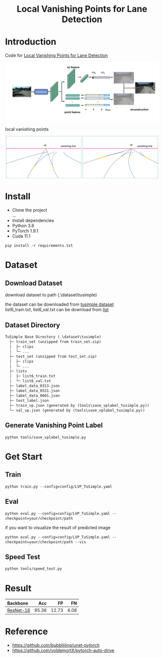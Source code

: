 # <center> Local Vanishing Points for Lane Detection </center>

# Introduction
Code for [Local Vanishing Points for Lane Detection]()
<center>
<img src="utils/fig/model.png"/>
</center>

local vanishing points
<center>
<img src="utils/fig/vp1.png" width="49%" />
<img src="utils/fig/vp2.png" width="49%" />
</center>


# Install
-  Clone the project\
  ...
-  Install dependencies
  - Python 3.8
  - PyTorch 1.9.1
  - Cuda 11.1

  ```shell
  pip install -r requirements.txt
  ```

# Dataset
## Download Dataset
download dataset to path (.\dataset\tusimple)

the dataset can be downloaded from [tusimple dataset](https://github.com/TuSimple/tusimple-benchmark/issues/3)\
list6_train.txt, list6_val.txt can be download from [list](https://github.com/cardwing/Codes-for-Lane-Detection/tree/master/ENet-TuSimple-Torch/list6)

## Dataset Directory
```
TuSimple Base Directory (.\dataset\tusimple)
  ├─ train_set (unzipped from train_set.zip)
  │  ├─ clips
  │  └─ ... 
  ├─ test_set (unzipped from test_set.zip)
  │  ├─ clips
  │  └─ ... 
  ├─ lists
  │  ├─ list6_train.txt
  │  └─ list6_val.txt
  ├─ label_data_0313.json
  ├─ label_data_0531.json
  ├─ label_data_0601.json
  ├─ test_label.json
  ├─ train_vp.json (generated by (tools\save_vplabel_tusimple.py))
  └─ val_vp.json (generated by (tools\save_vplabel_tusimple.py))
```

## Generate Vanishing Point Label
```shell
python tools/save_vplabel_tusimple.py
```

# Get Start
## Train
```shell
python train.py --config=config/LVP_TuSimple.yaml
```
## Eval
```shell
python eval.py --config=config/LVP_TuSimple.yaml --checkpoint=your/checkpoint/path
```

if you want to visualize the result of predicted image
```shell
python eval.py --config=config/LVP_TuSimple.yaml --checkpoint=your/checkpoint/path --vis
```

## Speed Test
```shell
python tools/speed_test.py
```

# Result
| Backbone | Acc | FP | FN |
| :---     | ---:|---:|---:|
| [ResNet-18](#)| 95.36 | 12.73 | 4.08 | 

# Reference
- https://github.com/bubbliiiing/unet-pytorch
- https://github.com/voldemortX/pytorch-auto-drive